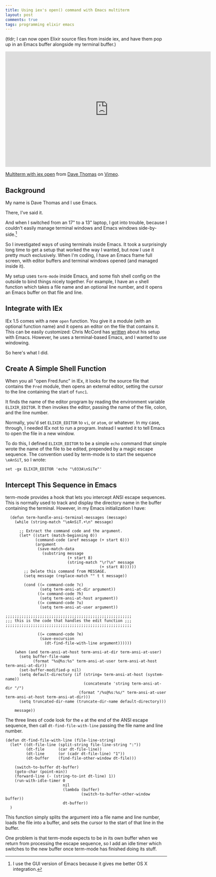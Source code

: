 ```yaml
---
title: Using iex's open() command with Emacs multiterm
layout: post
comments: true
tags: programming elixir emacs
---
```


(tldr; I can now open Elixir source files from inside iex, and have
them pop up in an Emacs buffer alongside my terminal buffer.)

<iframe src="https://player.vimeo.com/video/233436823?title=0&byline=0&portrait=0" width="640" height="360" frameborder="0" webkitallowfullscreen mozallowfullscreen allowfullscreen>
</iframe> 

<p><a href="https://vimeo.com/233436823">Multiterm with iex open</a> from <a href="https://vimeo.com/user50998191">Dave Thomas</a> on <a href="https://vimeo.com">Vimeo</a>.
</p>


## Background

My name is Dave Thomas and I use Emacs.

There, I've said it.

And when I switched from an 17" to a 13" laptop, I got into trouble,
because I couldn't easily manage terminal windows and Emacs windows
side-by-side.[^fn1]

[^fn1]: I use the GUI version of Emacs because it gives me better OS X
    integration.
    
So I investigated ways of using terminals inside Emacs. It took a
surprisingly long time to get a setup that worked the way I wanted,
but now I use it pretty much exclusively. When I'm coding, I have an
Emacs frame full screen, with editor buffers and terminal windows
opened (and managed inside it).

My setup uses `term-mode` inside Emacs, and some fish shell config on
the outside to bind things nicely together. For example, I have an `e`
shell function which takes a file name and an optional line number,
and it opens an Emacs buffer on that file and line.

## Integrate with IEx

IEx 1.5 comes with a new `open` function. You give it a module (with
an optional function name) and it opens an editor on the file that
contains it. This can be easily customized: Chris McCord has
[written](https://dockyard.com/blog/2017/08/24/elixir-open-command-with-terminal-emacs)
about his setup with Emacs. However, he uses a terminal-based Emacs,
and I wanted to use windowing.

So here's what I did.

## Create A Simple Shell Function

When you all "open Fred.func" in IEx, it looks for the source file that
contains the `Fred` module, then opens an external editor, setting the
cursor to the line containing the start of `func1`.

It finds the name of the editor program by reading the environment
variable `ELIXIR_EDITOR`. It then invokes the editor, passing the name
of the file, colon, and the line number.

Normally, you'd set `ELIXIR_EDITOR` to `vi`, or `atom`, or whatever.
In my case, through, I needed IEx not to run a program. Instead I
wanted it to tell Emacs to open the file in a new window.

To do this, I defined `ELIXIR_EDITOR` to be a simple `echo` command
that simple wrote the name of the file to be edited,
prepended by a magic escape sequence. The convention
used by term-mode is to start the sequence `\eAnSiT`, so I wrote:

~~~
set -gx ELIXIR_EDITOR 'echo "\033A\nSiTe"'
~~~

## Intercept This Sequence in Emacs

term-mode provides a hook that lets you intercept ANSI escape
sequences. This is normally used to track and display the directory
name in the buffer containing the terminal. However, in my Emacs
initialization I have:

~~~ 
  (defun term-handle-ansi-terminal-messages (message)
    (while (string-match "\eAnSiT.+\n" message)

      ;; Extract the command code and the argument.
      (let* ((start (match-beginning 0))
             (command-code (aref message (+ start 6)))
             (argument
              (save-match-data
                (substring message
                           (+ start 8)
                           (string-match "\r?\n" message
                                         (+ start 8))))))
        ;; Delete this command from MESSAGE.
        (setq message (replace-match "" t t message))

        (cond ((= command-code ?c)
               (setq term-ansi-at-dir argument))
              ((= command-code ?h)
               (setq term-ansi-at-host argument))
              ((= command-code ?u)
               (setq term-ansi-at-user argument))

;;;;;;;;;;;;;;;;;;;;;;;;;;;;;;;;;;;;;;;;;;;;;;;;;;;;;;;
;;; this is the code that handles the edit function ;;;
;;;;;;;;;;;;;;;;;;;;;;;;;;;;;;;;;;;;;;;;;;;;;;;;;;;;;;;

              ((= command-code ?e)
               (save-excursion
                 (dt-find-file-with-line argument))))))
    
    (when (and term-ansi-at-host term-ansi-at-dir term-ansi-at-user)
      (setq buffer-file-name
            (format "%s@%s:%s" term-ansi-at-user term-ansi-at-host term-ansi-at-dir))
      (set-buffer-modified-p nil)
      (setq default-directory (if (string= term-ansi-at-host (system-name))
                                  (concatenate 'string term-ansi-at-dir "/")
                                (format "/%s@%s:%s/" term-ansi-at-user term-ansi-at-host term-ansi-at-dir)))
      (setq truncated-dir-name (truncate-dir-name default-directory)))
    
    message))
~~~

The three lines of code look for the `e` at the end of the ANSI escape
sequence, then call `dt-find-file-with-line` passing the file name and
line number.

~~~ 
(defun dt-find-file-with-line (file-line-string)
  (let* ((dt-file-line (split-string file-line-string ":"))
         (dt-file      (car dt-file-line))
         (dt-line      (or (cadr dt-file-line) "1"))
         (dt-buffer    (find-file-other-window dt-file)))

    (switch-to-buffer dt-buffer)
    (goto-char (point-min))
    (forward-line (- (string-to-int dt-line) 1))
    (run-with-idle-timer 0
                         nil
                         (lambda (buffer)
                                 (switch-to-buffer-other-window buffer))
                         dt-buffer))
  )
~~~

This function simply splits the argument into a file name and line
number, loads the file into a buffer, and sets the cursor to the start
of that line in the buffer.

One problem is that term-mode expects to be in its own buffer when we
return from processing the escape sequence, so I add an idle timer
which switches to the new buffer once term-mode has finished doing its
stuff.



